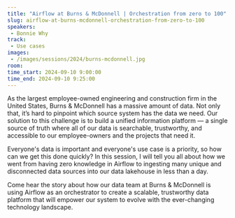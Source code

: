 ```yaml
---
title: "Airflow at Burns & McDonnell | Orchestration from zero to 100"
slug: airflow-at-burns-mcdonnell-orchestration-from-zero-to-100
speakers:
 - Bonnie Why
track:
 - Use cases
images:
 - /images/sessions/2024/burns-mcdonnell.jpg 
room: 
time_start: 2024-09-10 9:00:00
time_end: 2024-09-10 9:25:00
---
```


As the largest employee-owned engineering and construction firm in the United States, Burns & McDonnell has a massive amount of data. Not only that,  it’s hard to pinpoint which source system has the data we need. Our solution to this challenge is to build a unified information platform — a single source of truth where all of our data is searchable, trustworthy, and accessible to our employee-owners and the projects that need it.

Everyone's data is important and everyone's use case is a priority, so how can we get this done quickly? In this session, I will tell you all about how we went from having zero knowledge in Airflow to ingesting many unique and disconnected data sources into our data lakehouse in less than a day. 

Come hear the story about how our data team at Burns & McDonnell is using Airflow as an orchestrator to create a scalable, trustworthy data platform that will empower our system to evolve with the ever-changing technology landscape.
